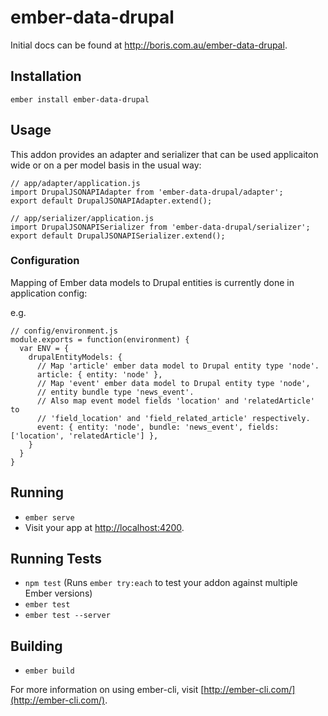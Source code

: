 # ember-data-drupal

Initial docs can be found at http://boris.com.au/ember-data-drupal.

## Installation

    ember install ember-data-drupal

## Usage

This addon provides an adapter and serializer that can be used applicaiton wide or on a per model basis in the usual way:

    // app/adapter/application.js
    import DrupalJSONAPIAdapter from 'ember-data-drupal/adapter';
    export default DrupalJSONAPIAdapter.extend();

    // app/serializer/application.js
    import DrupalJSONAPISerializer from 'ember-data-drupal/serializer';
    export default DrupalJSONAPISerializer.extend();

### Configuration

Mapping of Ember data models to Drupal entities is currently done in application config:

e.g.

    // config/environment.js
    module.exports = function(environment) {
      var ENV = {
        drupalEntityModels: {
          // Map 'article' ember data model to Drupal entity type 'node'.
          article: { entity: 'node' },
          // Map 'event' ember data model to Drupal entity type 'node',
          // entity bundle type 'news_event'.
          // Also map event model fields 'location' and 'relatedArticle' to
          // 'field_location' and 'field_related_article' respectively.
          event: { entity: 'node', bundle: 'news_event', fields: ['location', 'relatedArticle'] },
        }
      }
    }

## Running

* `ember serve`
* Visit your app at [http://localhost:4200](http://localhost:4200).

## Running Tests

* `npm test` (Runs `ember try:each` to test your addon against multiple Ember versions)
* `ember test`
* `ember test --server`

## Building

* `ember build`

For more information on using ember-cli, visit [http://ember-cli.com/](http://ember-cli.com/).
